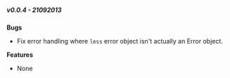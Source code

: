 ##### v0.0.4 - 21092013

**Bugs**
- Fix error handling where `less` error object isn't actually an Error object.

**Features**
- None

